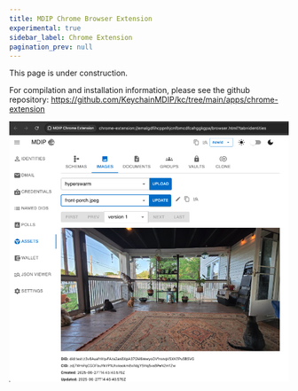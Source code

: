```yaml
---
title: MDIP Chrome Browser Extension
experimental: true
sidebar_label: Chrome Extension
pagination_prev: null
---
```


This page is under construction. 

For compilation and installation information, please see the github repository: https://github.com/KeychainMDIP/kc/tree/main/apps/chrome-extension

![Chrome Extension Sample Screen](chrome-ext.png)
